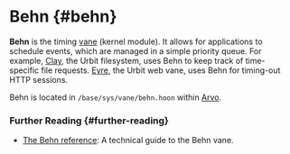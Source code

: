 # Behn {#behn}

**Behn** is the timing [vane](vane.md) (kernel module). It allows for applications to schedule events, which are managed in a simple priority queue. For example, [Clay](clay.md), the Urbit filesystem, uses Behn to keep track of time-specific file requests. [Eyre](eyre.md), the Urbit web vane, uses Behn for timing-out HTTP sessions.

Behn is located in `/base/sys/vane/behn.hoon` within [Arvo](arvo.md).

### Further Reading {#further-reading}

- [The Behn reference](../system/kernel/behn): A technical guide to the Behn vane.
